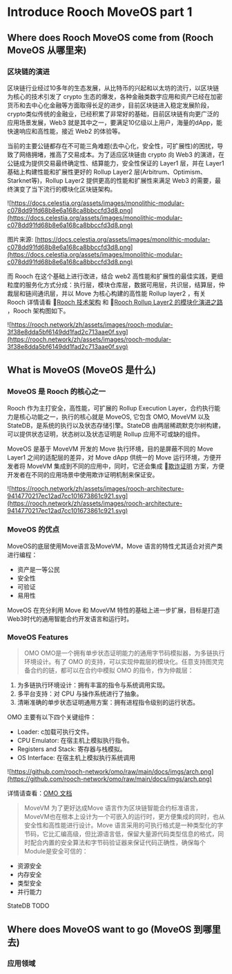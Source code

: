 # Introduce Rooch MoveOS part 1

## Where does Rooch MoveOS come from (Rooch MoveOS 从哪里来)

### 区块链的演进

区块链行业经过10多年的生态发展，从比特币的兴起和以太坊的流行，以区块链为核心的技术引发了 crypto 生态的爆发，各种金融类数字应用和资产已经在加密货币和去中心化金融等方面取得长足的进步，目前区块链进入稳定发展阶段，crypto类似传统的金融业，已经积累了非常好的基础，目前区块链有向更广泛的应用场景发展，Web3 就是其中之一，要满足10亿级以上用户，海量的dApp，能快速响应和高性能，接近 Web2 的体验等。

当前的主要公链都存在不可能三角难题(去中心化，安全性，可扩展性)的困扰，导致了网络拥堵，推高了交易成本。为了适应区块链由 crypto 向 Web3 的演进，在公链成为提供交易最终确定性、结算能力，安全性保证的 Layer1 层，并在 Layer1 基础上构建性能和扩展性更好的 Rollup Layer2 层(Arbitrum、Optimism、Starknet等)，Rollup Layer2 提供更高的性能和扩展性来满足 Web3 的需要，最终演变了当下流行的模块化区块链架构。

![https://docs.celestia.org/assets/images/monolithic-modular-c078dd91fd68b8e6a168ca8bbccfd3d8.png](https://docs.celestia.org/assets/images/monolithic-modular-c078dd91fd68b8e6a168ca8bbccfd3d8.png)

图片来源: [https://docs.celestia.org/assets/images/monolithic-modular-c078dd91fd68b8e6a168ca8bbccfd3d8.png](https://docs.celestia.org/assets/images/monolithic-modular-c078dd91fd68b8e6a168ca8bbccfd3d8.png)

而 Rooch 在这个基础上进行改进，结合 web2 高性能和扩展性的最佳实践，更细粒度的服务化方式分成：执行层，模块仓库层，数据可用层，共识层，结算层，仲裁层和链间通讯层，并以 Move 为核心构建的高性能 Rollup layer2 ，有关 Rooch 详情请看 📃[Rooch 技术架构](https://rooch.network/zh/docs/technology/) 和 📃[Rooch Rollup Layer2 的模块化演进之路](https://rooch.network/zh/blog/2023/2/14/The-Modular-Evolution-of-Rollup-Layer2/) ，Rooch 架构图如下。

![https://rooch.network/zh/assets/images/rooch-modular-3f38e8dda5bf6149dd1fad2c713aae0f.svg](https://rooch.network/zh/assets/images/rooch-modular-3f38e8dda5bf6149dd1fad2c713aae0f.svg)

## What is MoveOS (MoveOS 是什么)

### MoveOS 是 Rooch 的核心之一

Rooch 作为主打安全，高性能，可扩展的 Rollup Execution Layer，合约执行能力是核心功能之一，执行的核心就是 MoveOS, 它包含 OMO, MoveVM 以及 StateDB，是系统的执行以及状态存储引擎。StateDB 由两层稀疏默克尔树构建，可以提供状态证明，状态树以及状态证明是 Rollup 应用不可或缺的组件。

MoveOS 是基于 MoveVM 开发的 Move 执行环境，目的是屏蔽不同的 Move Layer1 之间的适配层的差异，对 Move dApp 供统一的 Move 运行环境，方便开发者将 MoveVM 集成到不同的应用中，同时，它还会集成 🔖[欺诈证明](https://rooch.network/zh/docs/technology/fraud-proofs) 方案，方便开发者在不同的应用场景中使用欺诈证明机制来保证安。

![https://rooch.network/zh/assets/images/rooch-architecture-9414770217ec12ad7cc101673861c921.svg](https://rooch.network/zh/assets/images/rooch-architecture-9414770217ec12ad7cc101673861c921.svg)

### MoveOS 的优点

MoveOS的底层使用Move语言及MoveVM，Move 语言的特性尤其适合对资产类进行编程：

- 资产是一等公民
- 安全性
- 可验证
- 易用性

MoveOS 在充分利用 Move 和 MoveVM 特性的基础上进一步扩展，目标是打造Web3时代的通用智能合约开发语言和运行时。

### MoveOS Features

> OMO
> OMO是一个拥有单步状态证明能力的通用字节码模拟器，为多链执行环境设计。有了 OMO 的支持，可以实现仲裁层的模块化。任意支持图灵完备合约的链，都可以在合约中模拟 OMO 的指令，作为仲裁层：
> 
1.  为多链执行环境设计：拥有丰富的指令与系统调用实现。
2. 多平台支持：对 CPU 与操作系统进行了抽象。
3. 清晰准确的单步状态证明通用方案：拥有进程指令级别的运行状态。

OMO 主要有以下四个关键组件：

- Loader: c加载可执行文件。
- CPU Emulator: 在宿主机上模拟执行指令。
- Registers and Stack: 寄存器与栈模拟。
- OS Interface: 在宿主机上模拟执行系统调用

![https://github.com/rooch-network/omo/raw/main/docs/imgs/arch.png](https://github.com/rooch-network/omo/raw/main/docs/imgs/arch.png)

详情请查看：[OMO 文档](https://github.com/rooch-network/omo/blob/main/docs/guidelines.md)

> MoveVM
> 为了更好达成Move 语言作为区块链智能合约标准语言，MoveVM也在根本上设计为一个可嵌入的运行时，更方便集成的同时，也从安全性和高性能进行设计。Move 语言采用的可执行格式是一种类型化的字节码，它比汇编高级，但比源语言低，保留大量源代码类型信息的格式，同时配合内置的安全算法和字节码验证器来保证代码正确性，确保每个Module是安全可信的：
> 
- 资源安全
- 内存安全
- 类型安全
- 并行能力

StateDB TODO

## Where does MoveOS want to go (MoveOS 到哪里去)

### 应用领域
